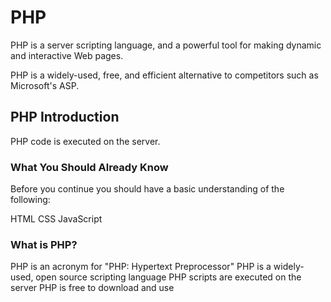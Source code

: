 # PHP

PHP is a server scripting language, and a powerful tool for making dynamic and interactive Web pages.

PHP is a widely-used, free, and efficient alternative to competitors such as Microsoft's ASP.

## PHP Introduction

PHP code is executed on the server.

### What You Should Already Know

Before you continue you should have a basic understanding of the following:

HTML
CSS
JavaScript

### What is PHP?

PHP is an acronym for "PHP: Hypertext Preprocessor"
PHP is a widely-used, open source scripting language
PHP scripts are executed on the server
PHP is free to download and use

